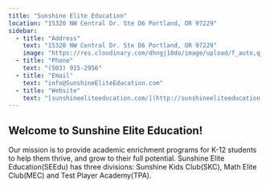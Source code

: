 ```yaml
---
title: "Sunshine Elite Education"
location: "15320 NW Central Dr. Ste D6 Portland, OR 97229"
sidebar:
  - title: "Address"
    text: "15320 NW Central Dr. Ste D6 Portland, OR 97229"
    image: "https://res.cloudinary.com/dhngj18do/image/upload/f_auto,q_auto/v1/images/activities/sunshine-elite_wsp8heguangqjxj3u4i3"
  - title: "Phone"
    text: "(503) 915-2956"
  - title: "Email"
    text: "info@SunshineEliteEducation.com"
  - title: "Website"
    text: "[sunshineeliteeducation.com/](http://sunshineeliteeducation.com/)"
---
```


## Welcome to Sunshine Elite Education!

Our mission is to provide academic enrichment programs for K-12 students to help them thrive, and grow to their full potential. Sunshine Elite Education(SEEdu) has three divisions: Sunshine Kids Club(SKC), Math Elite Club(MEC) and Test Player Academy(TPA).
